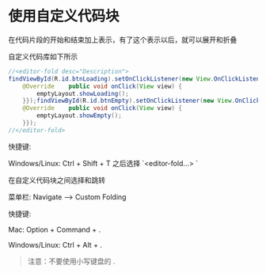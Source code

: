 # 使用自定义代码块

在代码片段的开始和结束加上表示，有了这个表示以后，就可以展开和折叠

自定义代码库如下所示

```java
//<editor-fold desc="Description">
findViewById(R.id.btnLoading).setOnClickListener(new View.OnClickListener() {
    @Override    public void onClick(View view) {
        emptyLayout.showLoading();
    }});findViewById(R.id.btnEmpty).setOnClickListener(new View.OnClickListener() {
    @Override    public void onClick(View view) {
        emptyLayout.showEmpty();
    }});
//</editor-fold>
```

快捷键:

Windows\/Linux: Ctrl + Shift + T 之后选择 \`&lt;editor-fold...&gt; \`

在自定义代码块之间选择和跳转

菜单栏: Navigate --&gt; Custom Folding

快捷键:

Mac: Option + Command + .

Windows\/Linux: Ctrl + Alt + .

> 注意：不要使用小写键盘的 .

